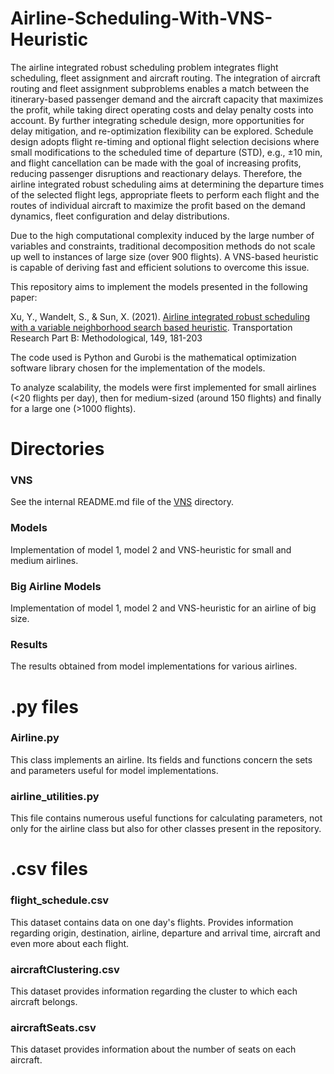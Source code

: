 # Airline-Scheduling-With-VNS-Heuristic
The airline integrated robust scheduling problem integrates flight scheduling, fleet assignment and aircraft routing.
The integration of aircraft routing and fleet assignment subproblems enables a match between the itinerary-based passenger demand and the aircraft capacity that maximizes the profit, while taking direct operating costs and delay penalty costs into account. By further integrating schedule design, more opportunities for delay mitigation, and re-optimization flexibility can be explored. Schedule design adopts flight re-timing and optional flight selection decisions where small modifications to the scheduled time of departure (STD), e.g., ±10 min, and flight cancellation can be made with the goal of increasing profits, reducing passenger disruptions and reactionary delays. Therefore, the airline integrated robust scheduling aims at determining the departure times of the selected flight legs, appropriate fleets to perform each flight and the routes of individual aircraft to maximize the profit based on the demand dynamics, fleet configuration and delay distributions. 

Due to the high computational complexity induced by the large number of variables and constraints, traditional decomposition methods do not scale up well to instances of large size (over 900 flights). A VNS-based heuristic is capable of deriving fast and efficient solutions to overcome this issue.

This repository aims to implement the models presented in the following paper:

Xu, Y., Wandelt, S., & Sun, X. (2021). [Airline integrated robust scheduling with a variable neighborhood search based heuristic](https://www.sciencedirect.com/user/identity/landing?code=GuXkMOVgQi6PaRovtDYzYvzioxxSFR2ayyUw9c29&state=retryCounter%3D0%26csrfToken%3D654f3f82-73d7-42ff-b68e-ae8babbc031a%26idpPolicy%3Durn%253Acom%253Aelsevier%253Aidp%253Apolicy%253Aproduct%253Ainst_assoc%26returnUrl%3D%252Fscience%252Farticle%252Fpii%252FS0191261521000850%253Fvia%25253Dihub%26prompt%3Dlogin%26cid%3Darp-9294e37e-4dba-4b2e-ab45-8391d6afa5b4). Transportation Research Part B: Methodological, 149, 181-203

The code used is Python and Gurobi is the mathematical optimization software library chosen for the implementation of the models.

To analyze scalability, the models were first implemented for small airlines (<20 flights per day), then for medium-sized (around 150 flights) and finally for a large one (>1000 flights).

# Directories
### VNS

See the internal README.md file of the [VNS](https://github.com/simonecossaro/Airline-Scheduling-With-VNS-Heuristic/tree/main/VNS) directory.

### Models

Implementation of model 1, model 2 and VNS-heuristic for small and medium airlines.

### Big Airline Models

Implementation of model 1, model 2 and VNS-heuristic for an airline of big size.

### Results

The results obtained from model implementations for various airlines.  

# .py files
### Airline.py

This class implements an airline. Its fields and functions concern the sets and parameters useful for model implementations. 

### airline_utilities.py

This file contains numerous useful functions for calculating parameters, not only for the airline class but also for other classes present in the repository.

# .csv files
### flight_schedule.csv

This dataset contains data on one day's flights. Provides information regarding origin, destination, airline, departure and arrival time, aircraft and even more about each flight.

### aircraftClustering.csv

This dataset provides information regarding the cluster to which each aircraft belongs.

### aircraftSeats.csv

This dataset provides information about the number of seats on each aircraft.

